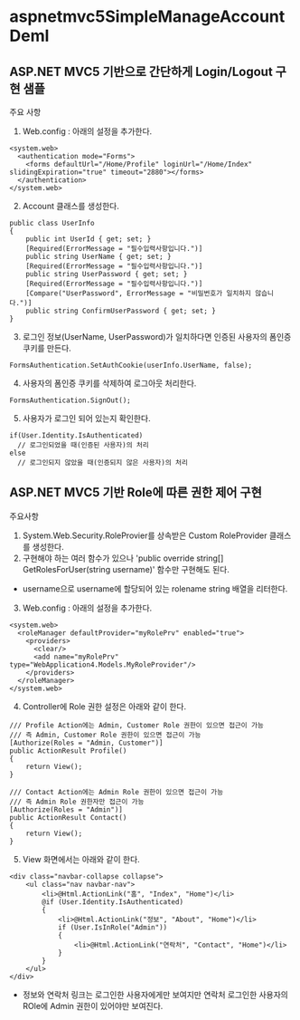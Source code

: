 # aspnetmvc5SimpleManageAccountDeml

## ASP.NET MVC5 기반으로 간단하게 Login/Logout 구현 샘플

주요 사항
1. Web.config : 아래의 설정을 추가한다.
```
<system.web>
  <authentication mode="Forms">
    <forms defaultUrl="/Home/Profile" loginUrl="/Home/Index" slidingExpiration="true" timeout="2880"></forms>
  </authentication>
</system.web>
```

2. Account 클래스를 생성한다.
```
public class UserInfo
{
    public int UserId { get; set; }
    [Required(ErrorMessage = "필수입력사항입니다.")]
    public string UserName { get; set; }
    [Required(ErrorMessage = "필수입력사항입니다.")]
    public string UserPassword { get; set; }
    [Required(ErrorMessage = "필수입력사항입니다.")]
    [Compare("UserPassword", ErrorMessage = "비밀번호가 일치하지 않습니다.")]
    public string ConfirmUserPassword { get; set; }
}
```

3. 로그인 정보(UserName, UserPassword)가 일치하다면 인증된 사용자의 폼인증 쿠키를 만든다.
```
FormsAuthentication.SetAuthCookie(userInfo.UserName, false);
```

4. 사용자의 폼인증 쿠키를 삭제하여 로그아웃 처리한다.
```
FormsAuthentication.SignOut();
```

5. 사용자가 로그인 되어 있는지 확인한다.
```
if(User.Identity.IsAuthenticated)
  // 로그인되었을 때(인증된 사용자)의 처리
else
  // 로그인되지 않았을 때(인증되지 않은 사용자)의 처리
```

## ASP.NET MVC5 기반 Role에 따른 권한 제어 구현 
주요사항
1. System.Web.Security.RoleProvier를 상속받은 Custom RoleProvider 클래스를 생성한다.
2. 구현해야 하는 여러 함수가 있으나 'public override string[] GetRolesForUser(string username)' 함수만 구현해도 된다.
  - username으로 username에 할당되어 있는 rolename string 배열을 리터한다.
3. Web.config : 아래의 설정을 추가한다.
```
<system.web>
  <roleManager defaultProvider="myRolePrv" enabled="true">
    <providers>
      <clear/>
      <add name="myRolePrv" type="WebApplication4.Models.MyRoleProvider"/>
    </providers>
  </roleManager>
</system.web>
```
4. Controller에 Role 권한 설정은 아래와 같이 한다.
```
/// Profile Action에는 Admin, Customer Role 권한이 있으면 접근이 가능
/// 즉 Admin, Customer Role 권한이 있으면 접근이 가능
[Authorize(Roles = "Admin, Customer")]
public ActionResult Profile()
{
    return View();
}

/// Contact Action에는 Admin Role 권한이 있으면 접근이 가능
/// 즉 Admin Role 권한자만 접근이 가능
[Authorize(Roles = "Admin")]
public ActionResult Contact()
{
    return View();
}

```
5. View 화면에서는 아래와 같이 한다.
```
<div class="navbar-collapse collapse">
    <ul class="nav navbar-nav">
        <li>@Html.ActionLink("홈", "Index", "Home")</li>
        @if (User.Identity.IsAuthenticated)
        {
            <li>@Html.ActionLink("정보", "About", "Home")</li>
            if (User.IsInRole("Admin"))
            {
                <li>@Html.ActionLink("연락처", "Contact", "Home")</li>
            }
        }
    </ul>
</div>
```
- 정보와 연락처 링크는 로그인한 사용자에게만 보여지만 연락처  로그인한 사용자의 ROle에 Admin 권한이 있어야만 보여진다.
